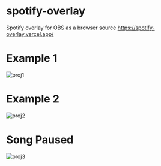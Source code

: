 # spotify-overlay
Spotify overlay for OBS as a browser source
https://spotify-overlay.vercel.app/

# Example 1
![proj1](https://user-images.githubusercontent.com/64841350/136721783-0a3fcc2a-2755-4ebc-95bc-9c1a77534c12.png)

# Example 2
![proj2](https://user-images.githubusercontent.com/64841350/136721791-651efc83-4a3c-4209-97e1-338f9c337c42.png)

# Song Paused
![proj3](https://user-images.githubusercontent.com/64841350/136721798-7b880b95-00c9-4059-8ee5-4f853f96eca2.png)

